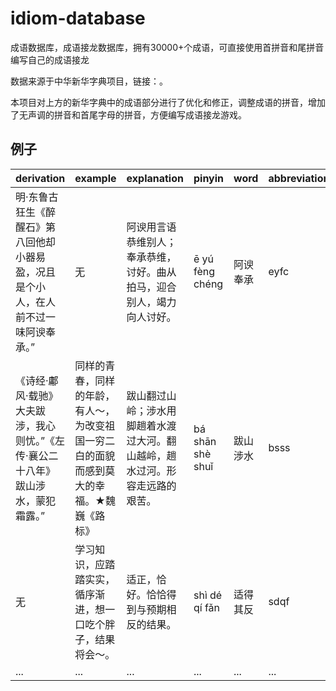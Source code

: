 # idiom-database
成语数据库，成语接龙数据库，拥有30000+个成语，可直接使用首拼音和尾拼音编写自己的成语接龙

数据来源于中华新华字典项目，链接：[](https://github.com/pwxcoo/chinese-xinhua)。

本项目对上方的新华字典中的成语部分进行了优化和修正，调整成语的拼音，增加了无声调的拼音和首尾字母的拼音，方便编写成语接龙游戏。

## 例子
| derivation                                                   | example                                                      | explanation                                                  | pinyin           | word     | abbreviation | pinyin_r         | first | last  |
| ------------------------------------------------------------ | ------------------------------------------------------------ | ------------------------------------------------------------ | ---------------- | -------- | ------------ | ---------------- | ----- | ----- |
| 明·东鲁古狂生《醉醒石》第八回他却小器易盈，况且是个小人，在人前不过一味阿谀奉承。” | 无                                                           | 阿谀用言语恭维别人；奉承恭维，讨好。曲从拍马，迎合别人，竭力向人讨好。 | ē yú fèng chéng  | 阿谀奉承 | eyfc         | e yu feng cheng  | e     | cheng |
| 《诗经·鄘风·载驰》大夫跋涉，我心则忧。”《左传·襄公二十八年》跋山涉水，蒙犯霜露。” | 同样的青春，同样的年龄，有人～，为改变祖国一穷二白的面貌而感到莫大的幸福。★魏巍《路标》 | 跋山翻过山岭；涉水用脚趟着水渡过大河。翻山越岭，趟水过河。形容走远路的艰苦。 | bá shān shè shuǐ | 跋山涉水 | bsss         | ba shan she shui | ba    | shui  |
| 无                                                           | 学习知识，应踏踏实实，循序渐进，想一口吃个胖子，结果将会～。 | 适正，恰好。恰恰得到与预期相反的结果。                       | shì dé qí fǎn    | 适得其反 | sdqf         | shi de qi fan    | shi   | fan   |
| ...                                                          | ...                                                          | ...                                                          | ...              | ...      | ...          | ...              | ...   | ...   |
